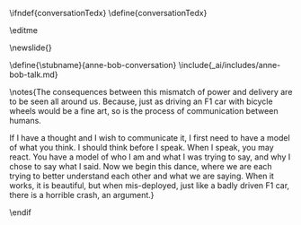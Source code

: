 \ifndef{conversationTedx}
\define{conversationTedx}

\editme

\newslide{}

\define{\stubname}{anne-bob-conversation}
\include{_ai/includes/anne-bob-talk.md}

\notes{The consequences between this mismatch of power and delivery are to be seen all around us. Because, just as driving an F1 car with bicycle wheels would be a fine art, so is the process of communication between humans.

If I have a thought and I wish to communicate it, I first need to have a model of what you think. I should think before I speak. When I speak, you may react. You have a model of who I am and what I was trying to say, and why I chose to say what I said. Now we begin this dance, where we are each trying to better understand each other and what we are saying. When it works, it is beautiful, but when mis-deployed, just like a badly driven F1 car, there is a horrible crash, an argument.}

\endif
